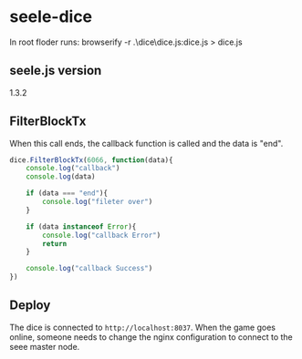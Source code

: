 # seele-dice

In root floder runs:
browserify -r .\dice\dice.js:dice.js > dice.js

## seele.js version

1.3.2

## FilterBlockTx

When this call ends, the callback function is called and the data is "end".

```js
dice.FilterBlockTx(6066, function(data){
    console.log("callback")
    console.log(data)

    if (data === "end"){
        console.log("fileter over")
    }

    if (data instanceof Error){
        console.log("callback Error")
        return
    }

    console.log("callback Success")
})
```

## Deploy

The dice is connected to `http://localhost:8037`. When the game goes online, someone needs to change the nginx configuration to connect to the seee master node.
